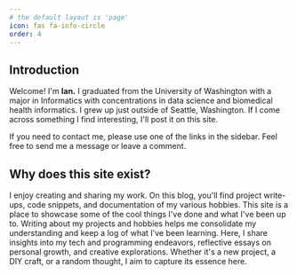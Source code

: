 ```yaml
---
# the default layout is 'page'
icon: fas fa-info-circle
order: 4
---
```


## Introduction
Welcome! I'm **Ian.** I graduated from the University of Washington with a major in Informatics with concentrations in data science and biomedical health informatics. I grew up just outside of Seattle, Washington. If I come across something I find interesting, I'll post it on this site.

If you need to contact me, please use one of the links in the sidebar. Feel free to send me a message or leave a comment.

## Why does this site exist?
I enjoy creating and sharing my work. On this blog, you'll find project write-ups, code snippets, and documentation of my various hobbies. This site is a place to showcase some of the cool things I've done and what I've been up to. Writing about my projects and hobbies helps me consolidate my understanding and keep a log of what I've been learning. Here, I share insights into my tech and programming endeavors, reflective essays on personal growth, and creative explorations. Whether it's a new project, a DIY craft, or a random thought, I aim to capture its essence here.

